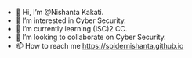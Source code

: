 - 👋 Hi, I’m @Nishanta Kakati.
- 👀 I’m interested in Cyber Security.
- 🌱 I’m currently learning (ISC)2 CC.
- 💞️ I’m looking to collaborate on Cyber Security.
- 📫 How to reach me https://spidernishanta.github.io

<!---
spidernishanta/spidernishanta is a ✨ special ✨ repository because its `README.md` (this file) appears on your GitHub profile.
You can click the Preview link to take a look at your changes.
--->
